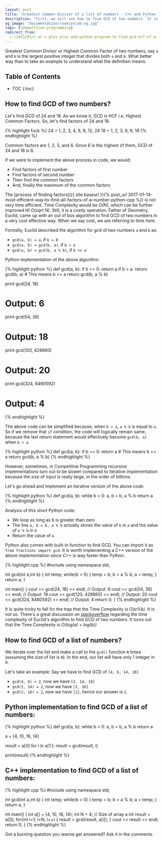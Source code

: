 ```yaml
---
layout: post
title: "Greatest Common Divisor of a list of numbers - C++ and Python Implementation"
description: "First, we will see how to find GCD of two numbers. It is also known as Highest Common Factor - HCF. Then we will move on to find the GCD of a list of numbers and code it in both C++ as well as Python"
og_image: "documentation/rookieslab-og.jpg"
tags: [competitive-programming]
redirect_from:
  - /2013/05/c-or-c-plus-plus-and-python-program-to-find-gcd-hcf-of-a-list-array.html
---
```


Greatest Common Divisor or Highest Common Factor of two numbers, say `a` and `b` is the largest positive integer that divides both `a` and `b`. What better way than to take an example to understand what the definition means.

<h2> Table of Contents </h2>

* TOC
{:toc}

## How to find GCD of two numbers?

Let's find GCD of 24 and 18. As we know it, GCD is HCF i.e. Highest Common Factors. So, let's find factors of 24 and 18.

{% highlight fuck %}
24 = 1, 2, 3, 4, 6, 8, 12, 24
18 = 1, 2, 3, 6, 9, 18
{% endhighlight %}

Common factors are 1, 2, 3, and 6. Since 6 is the highest of them, GCD of 24 and 18 is 6.

If we were to implement the above process in code, we would:

 - Find factors of first number
 - Find factors of second number
 - Then find the common factors
 - And, finally the maximum of the common factors

The [process of finding factors]({{ site.baseurl }}{% post_url 2017-01-14-most-efficient-way-to-find-all-factors-of-a-number-python-cpp %}) is not very time efficient. Time Complexity would be *O(N)*, which can be further improved till *O(sqrt N)*. Still, it is a costly operation. Father of Geometry, Euclid, came up with an out of box algorithm to find GCD of two numbers in a very cost effective way. When we say cost, we are referring to time here.

Formally, Euclid described the algorithm for gcd of two numbers `a` and `b` as:

 - `gcd(a, b) = a`, if `b = 0`
 - `gcd(a, b) = gcd(b, a)`, if `b > a`
 - `gcd(a, b) = gcd(b, a % b)`, if `b <= a`

Python implementation of the above algorithm:

{% highlight python %}
def gcd(a, b):
    if b == 0:
        return a
    if b > a:
        return gcd(b, a)
    # This means b <= a
    return gcd(b, a % b)

print gcd(24, 18)
# Output: 6
print gcd(54, 36)
# Output: 18
print gcd(120, 428860)
# Output: 20
print gcd(324, 8460592)
# Output: 4
{% endhighlight %}

The above code can be simplified because, when `b > a`, `a % b` is equal to `a`. So if we remove that `if` condition, the code will logically remain same, because the last return statement would effectively become `gcd(b, a)` when `b > a`.

{% highlight python %}
def gcd(a, b):
    if b == 0:
        return a
    # This means b <= a
    return gcd(b, a % b)
{% endhighlight %}

However, sometimes, in Competitive Programming recursive implementations turn out to be slower compared to iterative implementation because the size of input is really large, in the order of billions.

Let's go ahead and implement an iterative version of the above code.

{% highlight python %}
def gcd(a, b):
    while b > 0:
        a, b = b, a % b
    return a
{% endhighlight %}

Analysis of this short Python code:

 - We loop as long as b is greater than zero
 - The line `a, b = b, a % b` actually stores the value of `b` in `a` and the value of `a % b` in `b`
 - Return the value of `a`

Python also comes with built-in function to find GCD. You can import it as `from fractions import gcd`.
It is worth implementing a C++ version of the above implementation since C++ is way faster than Python.

{% highlight cpp %}
#include <iostream>
using namespace std;

int gcd(int a,int b) {
    int temp;
    while(b > 0) {
        temp = b;
        b = a % b;
        a = temp;
    }
    return a;
}

int main() {
    cout << gcd(24, 18) << endl; // Output: 6
    cout << gcd(54, 36) << endl; // Output: 18
    cout << gcd(120, 428860) << endl; // Output: 20
    cout << gcd(324, 8460592) << endl; // Output: 4
    return 0;
}
{% endhighlight %}

It is quite tricky to fall for the trap that the Time Complexity is *O(a%b)*. It is not so. There's a great discussion on [stackoverflow](http://stackoverflow.com/a/3981010) regarding the time complexity of Euclid's algorithm to find GCD of two numbers. It turns out that the Time Complexity is *O(log(a) + log(b))*

## How to find GCD of a list of numbers?

We iterate over the list and make a call to the `gcd()` function `N` times (assuming the size of list is `N`). In the end, our list will have only 1 integer in it.

Let's take an example: Say we have to find GCD of `[4, 6, 14, 10]`

 - `gcd(4, 6) = 2`, now we have `[2, 14, 10]`
 - `gcd(2, 14) = 2`, now we have `[2, 10]`
 - `gcd(2, 10) = 2`, now we have `[2]`, hence our answer is `2`.


## Python implementation to find GCD of a list of numbers:

{% highlight python %}
def gcd(a, b):
    while b > 0:
        a, b = b, a % b
    return a

a = [4, 10, 16, 14]

result = a[0]
for i in a[1:]:
    result = gcd(result, i)

print(result)
{% endhighlight %}

## C++ implementation to find GCD of a list of numbers:

{% highlight cpp %}
#include <iostream>
using namespace std;

int gcd(int a,int b) {
    int temp;
    while(b > 0) {
        temp = b;
        b = a % b;
        a = temp;
    }
    return a;
}

int main() {
    int a[] = {4, 10, 16, 14};
    int N = 4; // Size of array a
    int result = a[0];
    for(int i=1; i<N; i++) {
        result = gcd(result, a[i]);
    }
    cout << result << endl;
    return 0;
}
{% endhighlight %}

Got a burning question you wanna get answered? Ask it in the comments.
